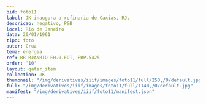 ```yaml
---
pid: foto11
label: JK inaugura a refinaria de Caxias, RJ.
descricao: negativo, P&B
local: Rio de Janeiro
data: 20/01/1961
tipo: foto
autor: Cruz
tema: energia
ref: BR RJANRIO EH.0.FOT, PRP.5425
order: '10'
layout: qatar_item
collection: JK
thumbnail: "/img/derivatives/iiif/images/foto11/full/250,/0/default.jpg"
full: "/img/derivatives/iiif/images/foto11/full/1140,/0/default.jpg"
manifest: "/img/derivatives/iiif/foto11/manifest.json"
---
```

